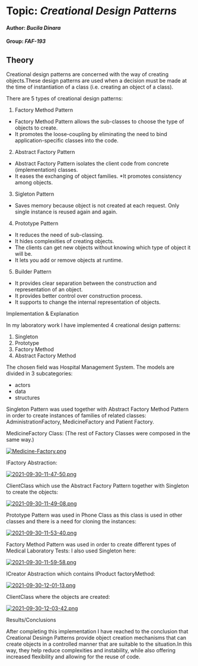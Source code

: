 # Topic: *Creational Design Patterns*
#### Author: *Bucila Dinara*
#### Group: *FAF-193*
## Theory
Creational design patterns are concerned with the way of creating objects.These design patterns are used when a decision must be made at the time of instantiation of a class (i.e. creating an object of a class).

There are 5 types of creational design patterns:

1. Factory Method Pattern

* Factory Method Pattern allows the sub-classes to choose the type of objects to create.
* It promotes the loose-coupling by eliminating the need to bind application-specific classes into the code.


2. Abstract Factory Pattern

* Abstract Factory Pattern isolates the client code from concrete (implementation) classes.
* It eases the exchanging of object families.
*It promotes consistency among objects.

3. Sigleton Pattern

* Saves memory because object is not created at each request. Only single instance is reused again and again.


4. Prototype Pattern

* It reduces the need of sub-classing.
* It hides complexities of creating objects.
* The clients can get new objects without knowing which type of object it will be.
* It lets you add or remove objects at runtime.


5. Builder Pattern

* It provides clear separation between the construction and representation of an object.
* It provides better control over construction process.
* It supports to change the internal representation of objects.

Implementation & Explanation

In my laboratory work I have implemented 4 creational design patterns:

1. Singleton
2. Prototype
3. Factory Method
4. Abstract Factory Method

The chosen field was Hospital Management System. The models are divided in 3 subcategories:

* actors
* data
* structures


Singleton Pattern was used together with Abstract Factory Method Pattern in order to create instances of families of related classes:
AdministrationFactory, MedicineFactory and Patient Factory.

MedicineFactory Class: (The rest of Factory Classes were composed in the same way.)

[![Medicine-Factory.png](https://i.postimg.cc/DwFw77Rz/Medicine-Factory.png)](https://postimg.cc/ZC7Sczbk)

IFactory Abstraction:

[![2021-09-30-11-47-50.png](https://i.postimg.cc/mg2PWQcD/2021-09-30-11-47-50.png)](https://postimg.cc/TpFdr5JM)

ClientClass which use the Abstract Factory Pattern together with Singleton to create the objects:

[![2021-09-30-11-49-08.png](https://i.postimg.cc/C5hgn4pn/2021-09-30-11-49-08.png)](https://postimg.cc/34c6PmR3)

Prototype Pattern was used in Phone Class as this class is used in other classes and there is a need for cloning the instances:

[![2021-09-30-11-53-40.png](https://i.postimg.cc/tRKcc5M3/2021-09-30-11-53-40.png)](https://postimg.cc/fkv5txZy)

Factory Method Pattern was used in order to create different types of Medical Laboratory Tests:
I also used Singleton here:

[![2021-09-30-11-59-58.png](https://i.postimg.cc/CK0SV0r4/2021-09-30-11-59-58.png)](https://postimg.cc/4YWrzDgK)

ICreator Abstraction which contains IProduct factoryMethod:

[![2021-09-30-12-01-13.png](https://i.postimg.cc/3r08ptGm/2021-09-30-12-01-13.png)](https://postimg.cc/Z0ZzzFV5)

ClientClass where the objects are created:

[![2021-09-30-12-03-42.png](https://i.postimg.cc/GmLnMK4M/2021-09-30-12-03-42.png)](https://postimg.cc/nCPWrvY7)

Results/Conclusions

After completing this implementation I have reached to the conclusion that Creational Desingn
Patterns provide object creation mechanisms that can create objects in a controlled manner that are suitable to the situation.In this way, they help reduce complexities and instability, while also offering increased flexibility and allowing for the reuse of code.



